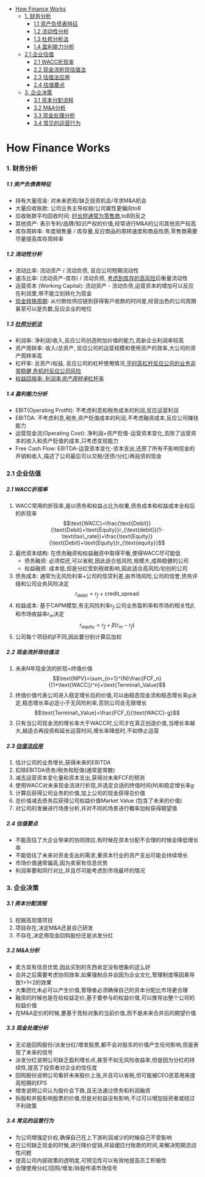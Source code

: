 - [How Finance Works](#how-finance-works)
    - [1. 财务分析](#1-财务分析)
        - [1.1 资产负债表特征](#11-资产负债表特征)
        - [1.2 流动性分析](#12-流动性分析)
        - [1.3 杜邦分析法](#13-杜邦分析法)
        - [1.4 盈利能力分析](#14-盈利能力分析)
    - [2.1 企业估值](#21-企业估值)
        - [2.1 WACC折现率](#21-wacc折现率)
        - [2.2 现金流折现估值法](#22-现金流折现估值法)
        - [2.3 估值法应用](#23-估值法应用)
        - [2.4 估值要点](#24-估值要点)
    - [3. 企业决策](#3-企业决策)
        - [3.1 资本分配流程](#31-资本分配流程)
        - [3.2 M\&A分析](#32-ma分析)
        - [3.3 现金处理分析](#33-现金处理分析)
        - [3.4 常见的运营行为](#34-常见的运营行为)

# How Finance Works
### 1. 财务分析
##### 1.1 资产负债表特征
- 持有大量现金: 对未来悲观/缺乏投资机会/寻求M&A机会
- 大量应收账款: 公司业务主导权弱/公司属性更偏向toB
- 应收账款平均回收时间: <u>时长短通常为零售商</u>,toB则反之
- 其他资产: 表示专利/品牌/知识产权的价值,经常进行M&A的公司其他资产较高
- 库存周转率: 年度销售量 / 库存量,反应商品的周转速度和商品性质,零售商需要尽量提高库存周转率
##### 1.2 流动性分析
- 流动比率: 流动资产 / 流动负债, 反应公司短期流动性
- 速冻比率: (流动资产-库存) / 流动负债, <u>考虑到库存的高风险</u>后衡量流动性
- 运营资本 (Working Capital): 流动资产 - 流动负债,运营资本的增加可以反应在利润里,带不能立刻转化为现金
- <u>现金转换周期</u>: 从付款给供应链到获得客户收款的时间差,经营出色的公司周期甚至可以是负数,反应企业的地位
##### 1.3 <u>杜邦分析法</u>
- 利润率: 净利润/收入,反应公司创造附加价值的能力,高新企业利润率较高
- 资产周转率: 收入/总资产, 反应公司的运营规模和使用资产的效率,大公司的资产周转率高
- 杠杆率: 总资产/权益, 反应公司的杠杆使用情况,<u>平时高杠杆反应公司的业务非常稳健,危机时反应公司风险</u>
- <u>权益回报率: 利润率*资产周转率*杠杆率</u>
##### 1.4 盈利能力分析
- EBIT(Operating Protfit): 不考虑利息和税务成本的利润,反应运营利润
- EBITDA: 不考虑利息,税务,资产贬值成本的利润,不考虑融资成本,反应公司赚钱能力
- 运营现金流(Operating Cost): 净利润+资产贬值-运营资本变化,去除了运营资本的收入和资产贬值的成本,只考虑变现能力
- Free Cash Flow: EBITDA-运营资本变化-资本支出,还原了所有不影响现金的开销和收入,描述了公司最后可以交税/还债/分红/再投资的现金
### 2.1 企业估值
##### 2.1 WACC折现率
1. WACC常用的折现率,是以债务和权益占比为权重,债务成本和权益成本全权后的折现率
$$\text{WACC}=\frac{\text{Debit}}{\text{Debit}+\text{Equity}}r_{\text{debit}}(1-\text{tax\_rate})+\frac{\text{Equity}}{\text{Debit}+\text{Equity}}r_{\text{equity}}$$
2. 最优资本结构: 在债务融资和权益融资中取得平衡,使得WACC尽可能低
    - 债务融资: 必须偿还,可以省税,因此适合低风险,规模大,成熟稳健的公司
    - 权益融资: 成本低,但是分红受到税收影响,因此适合高风险/初创的公司
3. 债务成本: 通常为无风险利率+公司的信贷利差,由市场风险,公司的信誉,债务评级和公司业务风险决定
$$r_{\text{debit}}=r_f+\text{credit\_spread}$$
4. 权益成本: 基于CAPM模型,有无风险利率$r_f$,公司业务盈利率和市场的相关性$\beta$,和市场收益率$r_m$决定
$$r_{\text{equity}}=r_f+\beta(r_m-r_f)$$
5. 公司每个项目的$\beta$不同,因此要分别计算后加权
##### 2.2 现金流折现估值法
1. 未来$N$年现金流的折现+终值价值
$$\text{NPV}=\sum_{n=1}^{N}\frac{FCF_n}{(1+\text{WACC})^n}+\text{Terminal\_Value}$$
2. 终值价值代表公司进入稳定增长后的价值,可以由稳态现金流和稳态增长率$g$决定,稳态增长率必定小于无风险利率,否则公司会无限增长
$$\text{Terminal\_Value}=\frac{FCF_t}{\text{WACC}-g}$$
3. 只有当公司现金流的增长率大于WACC时,公司才在真正创造价值,当增长率越大,越适合再投资和延长运营时间,增长率降低时,不如停止运营
##### 2.3 <u>估值法应用</u>
1. 估计公司的业务增长,获得未来的EBITDA
2. 扣除EBITDA债务/税务和贬值(通常是常数)
3. 减去运营资本变化量和资本支出,获得对未来FCF的预测
4. 使用WACC对未来现金流进行折现,并选定合适的终值时间($N$)和稳定增长率$g$
5. 计算后获得公司业务的价值,加上公司的现金获得总价值
6. 总价值减去债务后获得公司权益价值Market Value (包含了未来的价值)
7. 对公司的发展进行场景分析,并对不同的场景进行概率加权获得期望值
##### 2.4 估值要点
- 不能高估了大企业带来的协同效应,有时候在资本分配不合理的时候会降低增长率
- 不能低估了未来对资金支出的需求,重资本行业的资产支出可能会持续增长
- 市场价值通常偏高,因为卖家有信息优势
- 利润率要和同行对比,并且尽可能考虑到市场最坏的情况
### 3. 企业决策
##### 3.1 资本分配流程
1. 挖掘高现值项目
2. 项目存在,决定M&A还是自己研发
3. 不存在,决定用现金回购股份还是派发分红
##### 3.2 M&A分析
- 卖方具有信息优势,因此买到的东西肯定没有想象的这么好
- 合并之后需要考虑协同效率,如果强制合并会因为企业文化,管理制度等因素导致1+1<2的效果
- 大集团化未必可以产生价值,管理者必须确保自己的资本分配比市场更合理
- 融资的时候也是在给权益定价,基于要参与的权益价值,可以推导出整个公司的权益价值
- 在M&A定价的时候,要基于竞标对象的当前价值,而不是未来合并后的期望价值
##### 3.3 现金处理分析
- 无论是回购股份/派发分红/增发股票,都不会对股东的价值产生任何影响,但是表现了未来的信号
- 派发分红说明公司缺乏盈利增长点,甚至不如无风险收益率,但是因为分红的持续性,提高了投资者对企业的信任度
- 回购股份说明公司看好未来股价上涨,并且可以省税,但可能被CEO恶意用来提高短期的EPS
- 增发说明公司认为股价会下跌,且无法通过债务和利润融资
- 拆股和并股影响股票的价值,但是对权益没有影响,不过可以增加投资者或绕过不利政策
##### 3.4 常见的运营行为
- 为公司增强定价权,确保自己在上下游利润减少的时候自己不受影响
- 在公司缺乏现金的时候,进行降价促销,并延缓应付账款的时间,来解决短期流动性问题
- 提高公司内部政策的透明度,可预见性可以有效地提高员工积极性
- 合理使用分红/回购/增发/拆股传递市场信号

